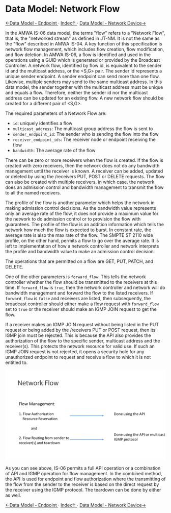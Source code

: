# Data Model: Network Flow

[←Data Model - Endpoint ](3.1._Data_Model_-_Endpoint.md) · [ Index↑ ](..) · [Data Model - Network Device→](3.3._Data_Model_-_Network_Device.md)



In the AMWA IS-06 data model, the terms "flow" refers to a "Network Flow", that is, the "networked stream" as defined in JT-NM. It is not the same as the "flow" described in AMWA IS-04. A key function of this specification is network flow management, which includes flow creation, flow modification, and flow deletion.
In AMWA IS-06, a flow is identified and used in the operations using a GUID which is generated or provided by the Broadcast Controller. A network flow, identified by flow id, is equivalent to the sender id and the multicast address, or the <S,G> pair. The sender id represents a unique sender endpoint. A sender endpoint can send more than one flow. Likewise, multiple senders may send to the same multicast address. In this data model, the sender together with the multicast address must be unique and equals a flow. Therefore, neither the sender id nor the multicast address can be updated for an existing flow. A new network flow should be created for a different pair of <S,G>.

The required parameters of a Network Flow are:

* `id`: uniquely identifies a flow
* `multicast_address`: The multicast group address the flow is sent to
* `sender_endpoint_id`: The sender who is sending the flow into the flow
* `receiver_endpoint_ids`: The receiver node or endpoint receiving the flow
* `bandwidth`: The average rate of the flow

There can be zero or more receivers when the flow is created. If the flow is created with zero receivers, then the network does not do any bandwidth management until the receiver is known. A receiver can be added, updated or deleted by using the /receivers PUT, POST or DELETE requests. The flow can also be created with multiple receivers, in which case, the network does an admission control and bandwidth management to transmit the flow to all the named receivers.

The profile of the flow is another parameter which helps the network in making admission control decisions. As the bandwidth value represents only an average rate of the flow, it does not provide a maximum value for the network to do admission control or to provision the flow with guarantees. The profile of the flow is an addition information which tells the network how much the flow is expected to burst. In constant rate, the average rate is also the max rate of the flow. The SMPTE ST 2110 wide profile, on the other hand, permits a flow to go over the average rate. It is left to implementation of how a network controller and network interprets the profile and bandwidth value to make an admission control decision.

The operations that are permitted on a flow are GET, PUT, PATCH, and DELETE.

One of the other parameters is `forward_flow`. This tells the network controller whether the flow should be transmitted to the receivers at this time. If `forward_flow` is `true`, then the network controller and network will do bandwidth management and forward the flow to the listed receivers. If `forward_flow` is `false` and receivers are listed, then subsequently, the broadcast controller should either make a flow request with `forward_flow` set to `true` or the receiver should make an IGMP JOIN request to get the flow.

If a receiver makes an IGMP JOIN request without being listed in the PUT request or being added by the /receivers PUT or POST request, then its IGMP join must be rejected. This is because the API also provides the authorization of the flow to the specific sender, multicast address and the receiver(s). This protects the network resource for valid use. If such an IGMP JOIN request is not rejected, it opens a security hole for any unauthorized endpoint to request and receive a flow to which it is not entitled to.

![Class Diagram](images/Network-Flow.png)

As you can see above, IS-06 permits a full API operation or a combination of API and IGMP operation for flow management. In the combined method, the API is used for endpoint and flow authorization where the transmitting of the flow from the sender to the receiver is based on the direct request by the receiver using the IGMP protocol. The teardown can be done by either as well.

[←Data Model - Endpoint ](3.1._Data_Model_-_Endpoint.md) · [ Index↑ ](..) · [Data Model - Network Device→](3.3._Data_Model_-_Network_Device.md)
